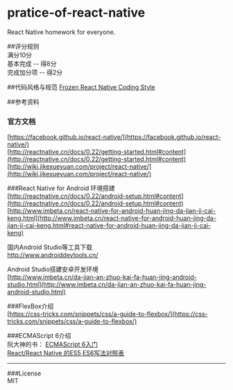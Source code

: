 # pratice-of-react-native
React Native homework for everyone.

##评分规则  
满分10分  
基本完成 -- 得8分  
完成加分项 -- 得2分

##代码风格与规范
[Frozen React Native Coding Style](https://github.com/QQVIPTeam/pratice-of-react-native/blob/master/frozen-react-native-coding-style.md#组件声明)

##参考资料

### 官方文档   
[https://facebook.github.io/react-native/](https://facebook.github.io/react-native/)  
[http://reactnative.cn/docs/0.22/getting-started.html#content](http://reactnative.cn/docs/0.22/getting-started.html#content)  
[http://wiki.jikexueyuan.com/project/react-native/](http://wiki.jikexueyuan.com/project/react-native/)

###React Native for Android 环境搭建
[http://reactnative.cn/docs/0.22/android-setup.html#content](http://reactnative.cn/docs/0.22/android-setup.html#content)  
[http://www.imbeta.cn/react-native-for-android-huan-jing-da-jian-ji-cai-keng.html](http://www.imbeta.cn/react-native-for-android-huan-jing-da-jian-ji-cai-keng.html#react-native-for-android-huan-jing-da-jian-ji-cai-keng) 

国内Android Studio等工具下载    
[http://www.androiddevtools.cn/ ](http://www.androiddevtools.cn/)

Android Studio搭建安卓开发环境  
[http://www.imbeta.cn/da-jian-an-zhuo-kai-fa-huan-jing-android-studio.html](http://www.imbeta.cn/da-jian-an-zhuo-kai-fa-huan-jing-android-studio.html)

###FlexBox介绍  
[https://css-tricks.com/snippets/css/a-guide-to-flexbox/](https://css-tricks.com/snippets/css/a-guide-to-flexbox/)

###ECMAScript 6介绍  
阮大神的书： [ECMAScript 6入门](http://es6.ruanyifeng.com)  
[React/React Native 的ES5 ES6写法对照表](http://bbs.reactnative.cn/topic/15/react-react-native-的es5-es6写法对照表)

---

###License  
MIT
